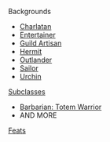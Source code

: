 Backgrounds
- [Charlatan](https://www.dndbeyond.com/sources/phb/personality-and-background#Charlatan)
- [Entertainer](https://www.dndbeyond.com/sources/phb/personality-and-background#Entertainer)
- [Guild Artisan](https://www.dndbeyond.com/sources/phb/personality-and-background#GuildArtisan)
- [Hermit](https://www.dndbeyond.com/sources/phb/personality-and-background#Hermit)
- [Outlander](https://www.dndbeyond.com/sources/phb/personality-and-background#Outlander)
- [Sailor](https://www.dndbeyond.com/sources/phb/personality-and-background#Sailor)
- [Urchin](https://www.dndbeyond.com/sources/phb/personality-and-background#Urchin)

[Subclasses](https://www.dndbeyond.com/sources/phb/classes)
- [Barbarian: Totem Warrior](https://www.dndbeyond.com/sources/phb/barbarian#PathoftheTotemWarrior)
- AND MORE

[Feats](https://www.dndbeyond.com/sources/phb/customization-options#Feats)
